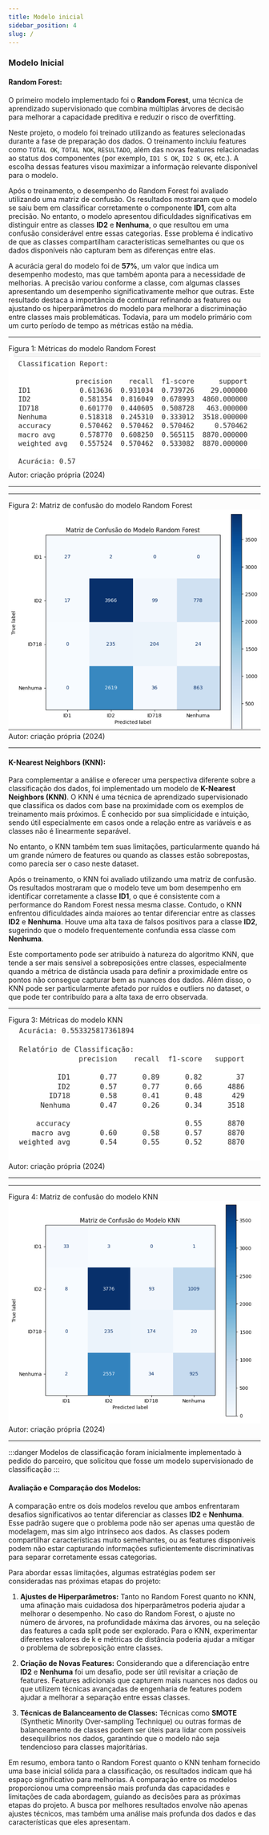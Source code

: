 ```yaml
---
title: Modelo inicial
sidebar_position: 4
slug: /
---
```



### **Modelo Inicial**

#### **Random Forest:**

O primeiro modelo implementado foi o **Random Forest**,  uma técnica de aprendizado supervisionado que combina múltiplas árvores de decisão para melhorar a capacidade preditiva e reduzir o risco de overfitting. 

Neste projeto, o modelo foi treinado utilizando as features selecionadas durante a fase de preparação dos dados. O treinamento incluiu features como `TOTAL OK`, `TOTAL NOK`, `RESULTADO`, além das novas features relacionadas ao status dos componentes (por exemplo, `ID1 S OK`, `ID2 S OK`, etc.). A escolha dessas features visou maximizar a informação relevante disponível para o modelo.

Após o treinamento, o desempenho do Random Forest foi avaliado utilizando uma matriz de confusão. Os resultados mostraram que o modelo se saiu bem em classificar corretamente o componente **ID1**, com alta precisão. No entanto, o modelo apresentou dificuldades significativas em distinguir entre as classes **ID2** e **Nenhuma**, o que resultou em uma confusão considerável entre essas categorias. Esse problema é indicativo de que as classes compartilham características semelhantes ou que os dados disponíveis não capturam bem as diferenças entre elas.

A acurácia geral do modelo foi de **57%**, um valor que indica um desempenho modesto, mas que também aponta para a necessidade de melhorias. A precisão variou conforme a classe, com algumas classes apresentando um desempenho significativamente melhor que outras. Este resultado destaca a importância de continuar refinando as features ou ajustando os hiperparâmetros do modelo para melhorar a discriminação entre classes mais problemáticas. Todavia, para um modelo primário com um curto período de tempo as métricas estão na média.

---
Figura 1: Métricas do modelo Random Forest
![rf metricas](../../../static/img/rf_metricas.png)
Autor: criação própria (2024)

---

---
Figura 2: Matriz de confusão do modelo Random Forest
![rf matriz](../../../static/img/rf_matriz.png)
Autor: criação própria (2024)

---

#### **K-Nearest Neighbors (KNN):**

Para complementar a análise e oferecer uma perspectiva diferente sobre a classificação dos dados, foi implementado um modelo de **K-Nearest Neighbors (KNN)**. O KNN é uma técnica de aprendizado supervisionado que classifica os dados com base na proximidade com os exemplos de treinamento mais próximos. É conhecido por sua simplicidade e intuição, sendo útil especialmente em casos onde a relação entre as variáveis e as classes não é linearmente separável.

No entanto, o KNN também tem suas limitações, particularmente quando há um grande número de features ou quando as classes estão sobrepostas, como parecia ser o caso neste dataset. 

Após o treinamento, o KNN foi avaliado utilizando uma matriz de confusão. Os resultados mostraram que o modelo teve um bom desempenho em identificar corretamente a classe **ID1**, o que é consistente com a performance do Random Forest nessa mesma classe. Contudo, o KNN enfrentou dificuldades ainda maiores ao tentar diferenciar entre as classes **ID2** e **Nenhuma**. Houve uma alta taxa de falsos positivos para a classe **ID2**, sugerindo que o modelo frequentemente confundia essa classe com **Nenhuma**.

Este comportamento pode ser atribuído à natureza do algoritmo KNN, que tende a ser mais sensível a sobreposições entre classes, especialmente quando a métrica de distância usada para definir a proximidade entre os pontos não consegue capturar bem as nuances dos dados. Além disso, o KNN pode ser particularmente afetado por ruídos e outliers no dataset, o que pode ter contribuído para a alta taxa de erro observada.

---
Figura 3: Métricas do modelo KNN
![knn metricas](../../../static/img/knn_metricas.png)
Autor: criação própria (2024)

---

---
Figura 4: Matriz de confusão do modelo KNN
![knn matriz](../../../static/img/knn_matriz.png)
Autor: criação própria (2024)

---

:::danger
Modelos de classificação foram inicialmente implementado à pedido do parceiro, que solicitou que fosse um modelo supervisionado de classificação
:::

#### **Avaliação e Comparação dos Modelos:**

A comparação entre os dois modelos revelou que ambos enfrentaram desafios significativos ao tentar diferenciar as classes **ID2** e **Nenhuma**. Esse padrão sugere que o problema pode não ser apenas uma questão de modelagem, mas sim algo intrínseco aos dados. As classes podem compartilhar características muito semelhantes, ou as features disponíveis podem não estar capturando informações suficientemente discriminativas para separar corretamente essas categorias.

Para abordar essas limitações, algumas estratégias podem ser consideradas nas próximas etapas do projeto:

1. **Ajustes de Hiperparâmetros:** Tanto no Random Forest quanto no KNN, uma afinação mais cuidadosa dos hiperparâmetros poderia ajudar a melhorar o desempenho. No caso do Random Forest, o ajuste no número de árvores, na profundidade máxima das árvores, ou na seleção das features a cada split pode ser explorado. Para o KNN, experimentar diferentes valores de k e métricas de distância poderia ajudar a mitigar o problema de sobreposição entre classes.

2. **Criação de Novas Features:** Considerando que a diferenciação entre **ID2** e **Nenhuma** foi um desafio, pode ser útil revisitar a criação de features. Features adicionais que capturem mais nuances nos dados ou que utilizem técnicas avançadas de engenharia de features podem ajudar a melhorar a separação entre essas classes.

3. **Técnicas de Balanceamento de Classes:** Técnicas como **SMOTE** (Synthetic Minority Over-sampling Technique) ou outras formas de balanceamento de classes podem ser úteis para lidar com possíveis desequilíbrios nos dados, garantindo que o modelo não seja tendencioso para classes majoritárias.

Em resumo, embora tanto o Random Forest quanto o KNN tenham fornecido uma base inicial sólida para a classificação, os resultados indicam que há espaço significativo para melhorias. A comparação entre os modelos proporcionou uma compreensão mais profunda das capacidades e limitações de cada abordagem, guiando as decisões para as próximas etapas do projeto. A busca por melhores resultados envolve não apenas ajustes técnicos, mas também uma análise mais profunda dos dados e das características que eles apresentam.
